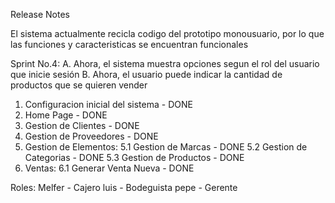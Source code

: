Release Notes


El sistema actualmente recicla codigo del prototipo monousuario, por lo que las funciones y 
caracteristicas se encuentran funcionales

Sprint No.4:
A. Ahora, el sistema muestra opciones segun el rol del usuario que inicie sesión
B. Ahora, el usuario puede indicar la cantidad de productos que se quieren vender


1. Configuracion inicial del sistema - DONE
2. Home Page - DONE
3. Gestion de Clientes - DONE
4. Gestion de Proveedores - DONE
5. Gestion de Elementos:
    5.1 Gestion de Marcas - DONE
    5.2 Gestion de Categorias - DONE
    5.3 Gestion de Productos - DONE
6. Ventas:
    6.1 Generar Venta Nueva - DONE



Roles:
Melfer - Cajero
luis - Bodeguista
pepe - Gerente

